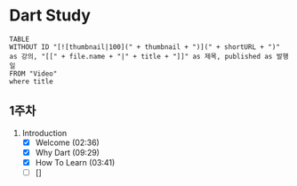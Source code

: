 # Dart Study
```dataview 
TABLE 
WITHOUT ID "[![thumbnail|100](" + thumbnail + ")](" + shortURL + ")" as 강의, "[[" + file.name + "|" + title + "]]" as 제목, published as 발행일 
FROM "Video" 
where title 
```
## 1주차
1. Introduction
	- [x] Welcome (02:36)
	- [x] Why Dart (09:29)
	- [x] How To Learn (03:41)
	- [ ] []